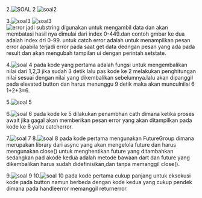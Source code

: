 2.![SOAL 2](image.png)
![soal2](image-1.png)

3.![soal3](image-2.png)
![soal3](image-3.png)\
![error](image-5.png)
jadi substring digunakan untuk mengambil data dan akan membatasi hasil nya dimulai dari index 0-449.dan contoh gmbar ke dua adalah index dri 0-99.
untuk catch error adalah untuk menampilkan pesan error apabila terjadi error pada saat get data dedngan pesan  yang ada pada result dan akan mengubah tampilan ui dengan  perintah setstate.

4.![soal 4](image-4.png)
pada kode yang pertama adalah fungsi untuk mengembalikan nilai dari 1,2,3 jika sudah 3 detik
lalu pas kode ke 2 melakukan penghitungan nilai sesuai dengan nilai yang dikembalikan sebelumnya.lalu akan dipanggil pada elevated button dan harus menunggu 9 detik maka akan munculnilai 6 1+2+3=6.

5.![soal 5](image-6.png)

6.![soal 6](image-7.png)
pada kode ke 5 dilakukan penambhan cath dimana ketika proses await jika gagal akan memberikan pesan error yang akan ditampilkan pada kode ke 6 yaitu catcherror.

7.![soal 7](image-8.png)
8.![soal 8](image-9.png)
pada kode pertama mengunakan FutureGroup dimana merupakan library dari async yang akan mengelola future dan harus mengunakan close() untuk menghentikan future yang ditambahkan
sedangkan pad akode kedua adalah metode bawaan dart dan future yang dikembalikan harus sudah didefinisikan,dan tanpa memanggil close().

9.![soal 9](image-10.png)
10.![soal 10](image-11.png)
pada kode pertama cukup panjang untuk eksekusi kode pada button namun berbeda dengan kode kedua yang cukup pendek dimana pada handleerror memanggil returnerror.

